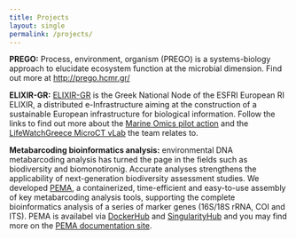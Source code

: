 ```yaml
---
title: Projects
layout: single
permalink: /projects/
---
```


**PREGO:** Process, environment, organism (PREGO) is a systems-biology approach to elucidate ecosystem function at the microbial dimension. Find out more at <http://prego.hcmr.gr/>

**ELIXIR-GR:** [ELIXIR-GR](https://www.elixir-greece.org/) is the Greek National Node of the ESFRI European RI ELIXIR, a distributed e-Infrastructure aiming at the construction of a sustainable European infrastructure for biological information. Follow the links to find out more about the [Marine Omics pilot action](https://www.elixir-greece.org/node/86#marine) and the [LifeWatchGreece MicroCT vLab](https://www.elixir-greece.org/node/78) the team relates to.


**Μetabarcoding bioinformatics analysis:** environmental DNA metabarcoding analysis has turned the page in the fields such as biodiversity and biomonotironig.  Accurate analyses strengthens the applicability of next-generation biodiversity assessment studies. We developed [PEMA](http://pema.hcmr.gr/), a containerized, time-efficient and easy-to-use assembly of key metabarcoding analysis tools, supporting the complete bioinformatics analysis of a series of marker genes (16S/18S rRNA, COI and ITS). PEMA is availabel via [DockerHub](https://hub.docker.com/r/hariszaf/pema) and [SingularityHub](gularity-hub.org/collections/2295) and you may find more on the [PEMA documentation site](https://hariszaf.github.io/pema_documentation/).  
